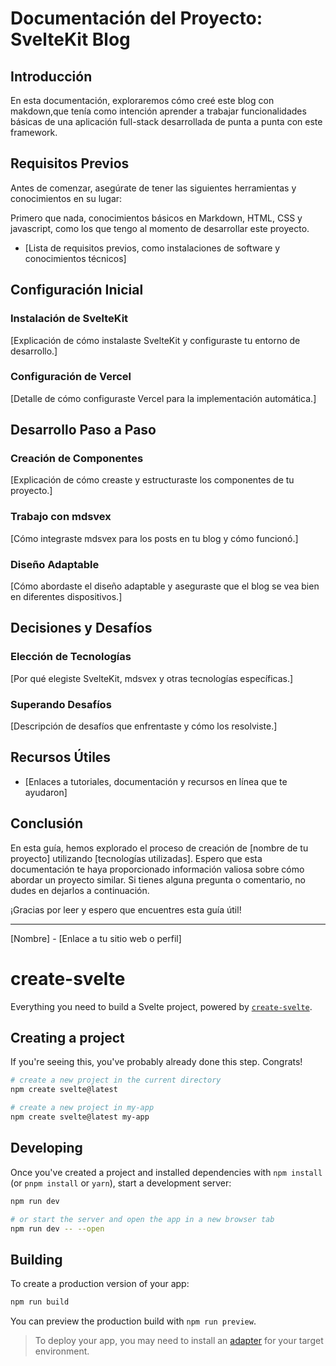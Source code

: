 # Documentación del Proyecto: SvelteKit Blog

## Introducción

En esta documentación, exploraremos cómo creé este blog con makdown,que tenía como intención aprender a trabajar funcionalidades básicas de una aplicación full-stack desarrollada de punta a punta con este framework.

## Requisitos Previos

Antes de comenzar, asegúrate de tener las siguientes herramientas y conocimientos en su lugar:

Primero que nada, conocimientos básicos en Markdown, HTML, CSS y javascript, como los que tengo al momento de desarrollar este proyecto.

- [Lista de requisitos previos, como instalaciones de software y conocimientos técnicos]

## Configuración Inicial

### Instalación de SvelteKit

[Explicación de cómo instalaste SvelteKit y configuraste tu entorno de desarrollo.]

### Configuración de Vercel

[Detalle de cómo configuraste Vercel para la implementación automática.]

## Desarrollo Paso a Paso

### Creación de Componentes

[Explicación de cómo creaste y estructuraste los componentes de tu proyecto.]

### Trabajo con mdsvex

[Cómo integraste mdsvex para los posts en tu blog y cómo funcionó.]

### Diseño Adaptable

[Cómo abordaste el diseño adaptable y aseguraste que el blog se vea bien en diferentes dispositivos.]

## Decisiones y Desafíos

### Elección de Tecnologías

[Por qué elegiste SvelteKit, mdsvex y otras tecnologías específicas.]

### Superando Desafíos

[Descripción de desafíos que enfrentaste y cómo los resolviste.]

## Recursos Útiles

- [Enlaces a tutoriales, documentación y recursos en línea que te ayudaron]

## Conclusión

En esta guía, hemos explorado el proceso de creación de [nombre de tu proyecto] utilizando [tecnologías utilizadas]. Espero que esta documentación te haya proporcionado información valiosa sobre cómo abordar un proyecto similar. Si tienes alguna pregunta o comentario, no dudes en dejarlos a continuación.

¡Gracias por leer y espero que encuentres esta guía útil!

---

[Nombre] - [Enlace a tu sitio web o perfil]


# create-svelte

Everything you need to build a Svelte project, powered by [`create-svelte`](https://github.com/sveltejs/kit/tree/master/packages/create-svelte).

## Creating a project

If you're seeing this, you've probably already done this step. Congrats!

```bash
# create a new project in the current directory
npm create svelte@latest

# create a new project in my-app
npm create svelte@latest my-app
```

## Developing

Once you've created a project and installed dependencies with `npm install` (or `pnpm install` or `yarn`), start a development server:

```bash
npm run dev

# or start the server and open the app in a new browser tab
npm run dev -- --open
```

## Building

To create a production version of your app:

```bash
npm run build
```

You can preview the production build with `npm run preview`.

> To deploy your app, you may need to install an [adapter](https://kit.svelte.dev/docs/adapters) for your target environment.

